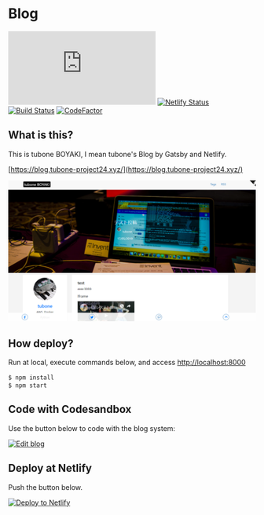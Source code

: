 # Blog

[![Twitter URL](https://img.shields.io/twitter/url/https/blog.tubone-project24.xyz?style=social)](https://twitter.com/intent/tweet?text=LikeThis:&url=https%3A%2F%2Fblog.tubone-project24.xyz)
[![Netlify Status](https://api.netlify.com/api/v1/badges/3751ef40-b145-4249-9657-39d3fb04ae81/deploy-status)](https://app.netlify.com/sites/pensive-lamport-5822d2/deploys)
[![Build Status](https://travis-ci.org/tubone24/blog.svg?branch=master)](https://travis-ci.org/tubone24/blog)
[![CodeFactor](https://www.codefactor.io/repository/github/tubone24/blog/badge)](https://www.codefactor.io/repository/github/tubone24/blog)

## What is this?

This is tubone BOYAKI, I mean tubone's Blog by Gatsby and Netlify.

[https://blog.tubone-project24.xyz/](https://blog.tubone-project24.xyz/)

![Home Page](https://raw.githubusercontent.com/tubone24/blog/master/docs/images/boyaki.png)

## How deploy?

Run at local, execute commands below, and access [http://localhost:8000](http://localhost:8000)
```
$ npm install
$ npm start
```

## Code with Codesandbox

Use the button below to code with the blog system:

[![Edit blog](https://codesandbox.io/static/img/play-codesandbox.svg)](https://codesandbox.io/s/github/tubone24/blog/tree/master/)


## Deploy at Netlify

Push the button below.

[![Deploy to Netlify](https://www.netlify.com/img/deploy/button.svg)](https://app.netlify.com/start/deploy?repository=https://github.com/tubone24/blog)

